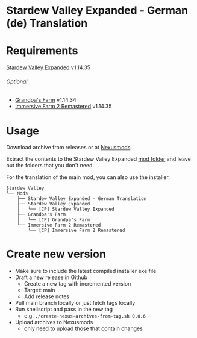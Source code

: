 # Stardew Valley Expanded - German (de) Translation

# Requirements

[Stardew Valley Expanded](https://www.nexusmods.com/stardewvalley/mods/3753) v1.14.35

###### Optional
- [Grandpa's Farm](https://www.nexusmods.com/stardewvalley/mods/3753?tab=files) v1.14.34
- [Immersive Farm 2 Remastered](https://www.nexusmods.com/stardewvalley/mods/3753?tab=files) v1.14.35

# Usage

Download archive from releases or at [Nexusmods](https://www.nexusmods.com/stardewvalley/mods/17019).

Extract the contents to the Stardew Valley Expanded [mod folder](https://github.com/FlashShifter/StardewValleyExpanded/wiki/Install-guide#main-mod) and leave out the folders that you don't need.

For the translation of the main mod, you can also use the installer.

```
Stardew Valley
└── Mods
    ├── Stardew Valley Expanded - German Translation
    ├── Stardew Valley Expanded
    │   └── [CP] Stardew Valley Expanded
    ├── Grandpa's Farm
    │   └── [CP] Grandpa's Farm
    └── Immersive Farm 2 Remastered
        └── [CP] Immersive Farm 2 Remastered
```

# Create new version

- Make sure to include the latest compiled installer exe file
- Draft a new release in Github
  - Create a new tag with incremented version
  - Target: main
  - Add release notes
- Pull main branch locally or just fetch tags locally
- Run shellscript and pass in the new tag
  - e.g. `./create-nexus-archives-from-tag.sh 0.0.6`
- Upload archives to Nexusmods
  - only need to upload those that contain changes
